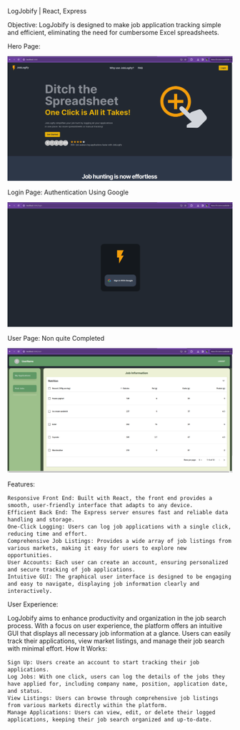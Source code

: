 LogJobify | React, Express

Objective: LogJobify is designed to make job application tracking simple and efficient, eliminating the need for cumbersome Excel spreadsheets.

Hero Page:

![Alt text](image.png)

Login Page:
Authentication Using Google 

![Alt text](image-1.png)

User Page:
Non quite Completed 

![Alt text](image-2.png)

Features:

    Responsive Front End: Built with React, the front end provides a smooth, user-friendly interface that adapts to any device.
    Efficient Back End: The Express server ensures fast and reliable data handling and storage.
    One-Click Logging: Users can log job applications with a single click, reducing time and effort.
    Comprehensive Job Listings: Provides a wide array of job listings from various markets, making it easy for users to explore new opportunities.
    User Accounts: Each user can create an account, ensuring personalized and secure tracking of job applications.
    Intuitive GUI: The graphical user interface is designed to be engaging and easy to navigate, displaying job information clearly and interactively.

User Experience:

LogJobify aims to enhance productivity and organization in the job search process. With a focus on user experience, the platform offers an intuitive GUI that displays all necessary job information at a glance. Users can easily track their applications, view market listings, and manage their job search with minimal effort.
How It Works:

    Sign Up: Users create an account to start tracking their job applications.
    Log Jobs: With one click, users can log the details of the jobs they have applied for, including company name, position, application date, and status.
    View Listings: Users can browse through comprehensive job listings from various markets directly within the platform.
    Manage Applications: Users can view, edit, or delete their logged applications, keeping their job search organized and up-to-date.
